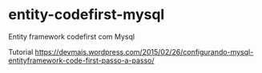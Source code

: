 # entity-codefirst-mysql
Entity framework codefirst com Mysql


Tutorial https://devmais.wordpress.com/2015/02/26/configurando-mysql-entityframework-code-first-passo-a-passo/
